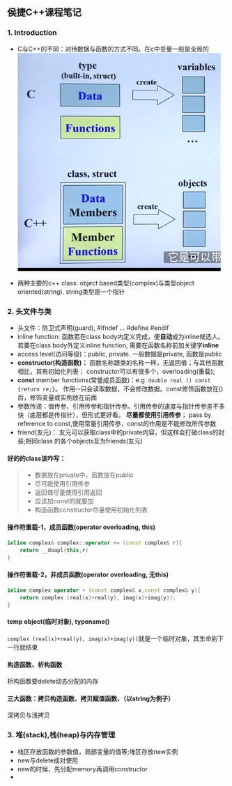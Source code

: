 ## 侯捷C++课程笔记

### 1. Introduction

* C与C++的不同：对待数据与函数的方式不同。在c中变量一般是全局的
![c_vs_cpp](./imgs/c_vs_cpp.png "c vs c++")

* 两种主要的c++ class: object based类型(complex)与类型object oriented(string). string类型是一个指针


### 2. 头文件与类
* 头文件：防卫式声明(guard), #ifndef ... #define #endif
* inline function: 函数若在class body内定义完成，便**自动**成为inline候选人。若要在class body外定义inline
function, 需要在函数名称前加关键字**inline**
* access level(访问等级)：public, private. 一般数据是private, 函数是public
* **constructor(构造函数)：** 函数名称跟类的名称一样，无返回值；与其他函数相比，其有初始化列表；
constructor可以有很多个，overloading(重载); 
* **const** member functions(常量成员函数)：e.g. `double real () const {return re;}`。
作用--只会读取数据，不会修改数据。const修饰函数放在()后，修饰变量或实例放在前面
* 参数传递：值传参、引用传参和指针传参。引用传参的速度与指针传参差不多快（底层都是传指针），但形式更好看。
**尽量都使用引用传参**； pass by reference to const,使用常量引用传参，const的作用是不能修改所传参数
* friend(友元)： 友元可以获取class中的private内容，但这样会打破class的封装;相同class
的各个objects互为friends(友元)
#### 好的的class该咋写：
>* 数据放在private中，函数放在public
>* 尽可能使用引用传参
>* 返回值尽量使用引用返回
>* 应该加const的就要加
>* 构造函数constructor尽量使用初始化列表

#### 操作符重载-1，成员函数(operator overloading, this)
```c++
inline complex& complex::operator += (const complex& r){
    return __doapl(this,r)
}
```
#### 操作符重载-2，非成员函数(operator overloading, 无this)
```c++
inline complex operator + (const complex& x,const complex& y){
    return complex (real(x)+real(y), imag(x)+imag(y));
}
```
#### temp object(临时对象), typename()
`complex (real(x)+real(y), imag(x)+imag(y))`就是一个临时对象，其生命到下一行就结束

#### 构造函数、析构函数
析构函数要delete动态分配的内存

#### 三大函数：拷贝构造函数、拷贝赋值函数、（以string为例子）
深拷贝与浅拷贝

### 3. 堆(stack),栈(heap)与内存管理
* 栈区存放函数的参数值，局部变量的值等;堆区存放new实例 
* new与delete成对使用
* new的时候，先分配memory再调用constructor
* 